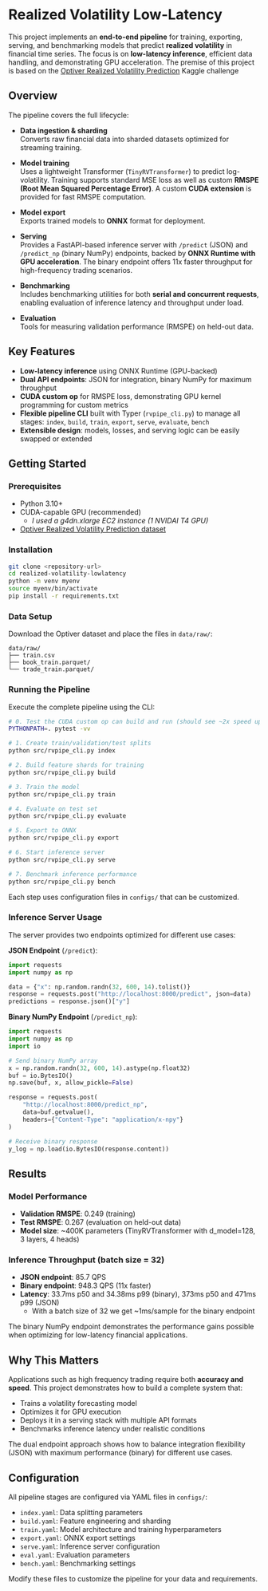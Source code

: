 # Realized Volatility Low-Latency

This project implements an **end-to-end pipeline** for training, exporting, serving, and benchmarking models that predict **realized volatility** in financial time series. The focus is on **low-latency inference**, efficient data handling, and demonstrating GPU acceleration. The premise of this project is based on the [Optiver Realized Volatility Prediction](https://www.kaggle.com/competitions/optiver-realized-volatility-prediction/overview) Kaggle challenge

## Overview

The pipeline covers the full lifecycle:

- **Data ingestion & sharding**  
  Converts raw financial data into sharded datasets optimized for streaming training.

- **Model training**  
  Uses a lightweight Transformer (`TinyRVTransformer`) to predict log-volatility. Training supports standard MSE loss as well as custom **RMSPE (Root Mean Squared Percentage Error)**. A custom **CUDA extension** is provided for fast RMSPE computation.

- **Model export**  
  Exports trained models to **ONNX** format for deployment.

- **Serving**  
  Provides a FastAPI-based inference server with `/predict` (JSON) and `/predict_np` (binary NumPy) endpoints, backed by **ONNX Runtime with GPU acceleration**. The binary endpoint offers 11x faster throughput for high-frequency trading scenarios.

- **Benchmarking**  
  Includes benchmarking utilities for both **serial and concurrent requests**, enabling evaluation of inference latency and throughput under load.

- **Evaluation**  
  Tools for measuring validation performance (RMSPE) on held-out data.

## Key Features

- **Low-latency inference** using ONNX Runtime (GPU-backed)
- **Dual API endpoints**: JSON for integration, binary NumPy for maximum throughput
- **CUDA custom op** for RMSPE loss, demonstrating GPU kernel programming for custom metrics
- **Flexible pipeline CLI** built with Typer (`rvpipe_cli.py`) to manage all stages: `index`, `build`, `train`, `export`, `serve`, `evaluate`, `bench`
- **Extensible design**: models, losses, and serving logic can be easily swapped or extended

## Getting Started

### Prerequisites

- Python 3.10+
- CUDA-capable GPU (recommended)
  - *I used a g4dn.xlarge EC2 instance (1 NVIDAI T4 GPU)* 
- [Optiver Realized Volatility Prediction dataset](https://www.kaggle.com/competitions/optiver-realized-volatility-prediction/data)

### Installation

```bash
git clone <repository-url>
cd realized-volatility-lowlatency
python -m venv myenv
source myenv/bin/activate
pip install -r requirements.txt
```

### Data Setup

Download the Optiver dataset and place the files in `data/raw/`:
```
data/raw/
├── train.csv
├── book_train.parquet/
└── trade_train.parquet/
```

### Running the Pipeline

Execute the complete pipeline using the CLI:

```bash
# 0. Test the CUDA custom op can build and run (should see ~2x speed up over PyTorch)
PYTHONPATH=. pytest -vv

# 1. Create train/validation/test splits
python src/rvpipe_cli.py index

# 2. Build feature shards for training
python src/rvpipe_cli.py build

# 3. Train the model
python src/rvpipe_cli.py train

# 4. Evaluate on test set
python src/rvpipe_cli.py evaluate

# 5. Export to ONNX
python src/rvpipe_cli.py export

# 6. Start inference server
python src/rvpipe_cli.py serve

# 7. Benchmark inference performance
python src/rvpipe_cli.py bench
```

Each step uses configuration files in `configs/` that can be customized.

### Inference Server Usage

The server provides two endpoints optimized for different use cases:

**JSON Endpoint** (`/predict`):
```python
import requests
import numpy as np

data = {"x": np.random.randn(32, 600, 14).tolist()}
response = requests.post("http://localhost:8000/predict", json=data)
predictions = response.json()["y"]
```

**Binary NumPy Endpoint** (`/predict_np`):
```python
import requests
import numpy as np
import io

# Send binary NumPy array
x = np.random.randn(32, 600, 14).astype(np.float32)
buf = io.BytesIO()
np.save(buf, x, allow_pickle=False)

response = requests.post(
    "http://localhost:8000/predict_np",
    data=buf.getvalue(),
    headers={"Content-Type": "application/x-npy"}
)

# Receive binary response
y_log = np.load(io.BytesIO(response.content))
```

## Results

### Model Performance
- **Validation RMSPE**: 0.249 (training)
- **Test RMSPE**: 0.267 (evaluation on held-out data)
- **Model size**: ~400K parameters (TinyRVTransformer with d_model=128, 3 layers, 4 heads)

### Inference Throughput (batch size = 32)
- **JSON endpoint**: 85.7 QPS
- **Binary endpoint**: 948.3 QPS (11x faster)
- **Latency**: 33.7ms p50 and 34.38ms p99 (binary), 373ms p50 and 471ms p99 (JSON)
  - With a batch size of 32 we get ~1ms/sample for the binary endpoint

The binary NumPy endpoint demonstrates the performance gains possible when optimizing for low-latency financial applications.

## Why This Matters

Applications such as high frequency trading require both **accuracy and speed**. This project demonstrates how to build a complete system that:

- Trains a volatility forecasting model
- Optimizes it for GPU execution  
- Deploys it in a serving stack with multiple API formats
- Benchmarks inference latency under realistic conditions

The dual endpoint approach shows how to balance integration flexibility (JSON) with maximum performance (binary) for different use cases.

## Configuration

All pipeline stages are configured via YAML files in `configs/`:

- `index.yaml`: Data splitting parameters
- `build.yaml`: Feature engineering and sharding  
- `train.yaml`: Model architecture and training hyperparameters
- `export.yaml`: ONNX export settings
- `serve.yaml`: Inference server configuration
- `eval.yaml`: Evaluation parameters  
- `bench.yaml`: Benchmarking settings

Modify these files to customize the pipeline for your data and requirements.

